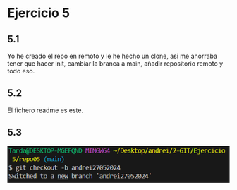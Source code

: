 # Ejercicio 5

## 5.1
Yo he creado el repo en remoto y le he hecho un clone, asi me ahorraba tener que hacer init, cambiar la branca a main, añadir repositorio remoto y todo eso.

## 5.2
El fichero readme es este.

## 5.3
![alt text](image.png)